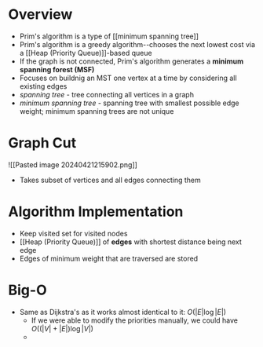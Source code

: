 # Overview 
- Prim's algorithm is a type of [[minimum spanning tree]]
- Prim's algorithm is a greedy algorithm--chooses the next lowest cost via a [[Heap (Priority Queue)]]-based queue
- If the graph is not connected, Prim's algorithm generates a **minimum spanning forest (MSF)**
- Focuses on buildnig an MST one vertex at a time by considering all existing edges
- *spanning tree* - tree connecting all vertices in a graph
- *minimum spanning tree* - spanning tree with smallest possible edge weight; minimum spanning trees are not unique


# Graph Cut
![[Pasted image 20240421215902.png]]

- Takes subset of vertices and all edges connecting them


# Algorithm Implementation
- Keep visited set for visited nodes
- [[Heap (Priority Queue)]] of **edges** with shortest distance being next edge
- Edges of minimum weight that are traversed are stored


# Big-O
- Same as Dijkstra's as it works almost identical to it: $O(|E| \log{|E|})$ 
	- If we were able to modify the priorities manually, we could have $O((|V| + |E|) \log {|V|})$
	- 